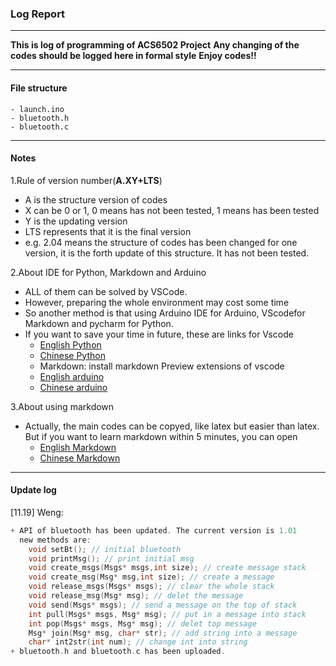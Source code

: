 ### Log Report
------
__This is log of programming of ACS6502 Project__
__Any changing of the codes should be logged here in formal style__
__Enjoy codes!!__

----
#### File structure
```
- launch.ino
- bluetooth.h
- bluetooth.c
``` 
---
#### Notes
1.Rule of version number(__A.XY+LTS__)
+ A is the structure version of codes
+ X can be 0 or 1, 0 means has not been tested, 1 means has been tested
+ Y is the updating version
+ LTS represents that it is the final version
+ e.g. 2.04 means the structure of codes has been changed for one version, it is the forth update of this structure. It has not been tested.

2.About IDE for Python, Markdown and Arduino
+ ALL of them can be solved by VSCode.
+ However, preparing the whole environment may cost some time
+ So another method is that using Arduino IDE for Arduino, VScodefor Markdown and pycharm for Python.
+ If you want to save your time in future, these are links for Vscode
  + [English Python](https://code.visualstudio.com/docs/python/python-tutorial)
  + [Chinese Python](https://zhuanlan.zhihu.com/p/31417084)
  + Markdown: install markdown Preview extensions of vscode
  + [English arduino](https://www.dmcinfo.com/latest-thinking/blog/id/9484/arduino-programming-with-vscode)
  + [Chinese arduino](https://zhuanlan.zhihu.com/p/30868224)

3.About using markdown
+ Actually, the main codes can be copyed, like latex but easier than latex. But if you want to learn markdown within 5 minutes, you can open 
   + [English Markdown](https://github.com/adam-p/markdown-here/wiki/Markdown-Cheatsheet)
   + [Chinese Markdown](https://www.jianshu.com/p/191d1e21f7ed)

---
#### Update log
[11.19] Weng:
```c
+ API of bluetooth has been updated. The current version is 1.01
  new methods are:
    void setBt(); // initial bluetooth
    void printMsg(); // print initial msg
    void create_msgs(Msgs* msgs,int size); // create message stack
    void create_msg(Msg* msg,int size); // create a message
    void release_msgs(Msgs* msgs); // clear the whole stack
    void release_msg(Msg* msg); // delet the message
    void send(Msgs* msgs); // send a message on the top of stack
    int pull(Msgs* msgs, Msg* msg); // put in a message into stack
    int pop(Msgs* msgs, Msg* msg); // delet top message 
    Msg* join(Msg* msg, char* str); // add string into a message
    char* int2str(int num); // change int into string
+ bluetooth.h and bluetooth.c has been uploaded. 
```